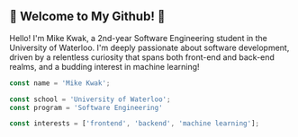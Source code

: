 ## 🚀 Welcome to My Github! 🚀

Hello! I'm Mike Kwak, a 2nd-year Software Engineering student in the University of Waterloo. 
I'm deeply passionate about software development, driven by a relentless curiosity that spans both front-end and back-end realms, 
and a budding interest in machine learning!

```javascript
const name = 'Mike Kwak';

const school = 'University of Waterloo';
const program = 'Software Engineering'

const interests = ['frontend', 'backend', 'machine learning'];
